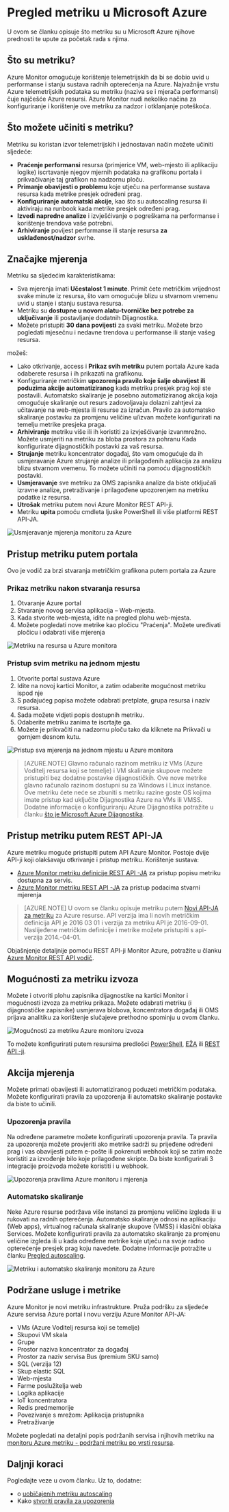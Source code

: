 <properties
    pageTitle="Pregled metriku u Microsoft Azure | Microsoft Azure"
    description="Pregled metriku i njihovo korištenje u Microsoft Azure"
    authors="kamathashwin"
    manager="carolz"
    editor=""
    services="monitoring-and-diagnostics"
    documentationCenter="monitoring-and-diagnostics"/>

<tags
    ms.service="monitoring-and-diagnostics"
    ms.workload="na"
    ms.tgt_pltfrm="na"
    ms.devlang="na"
    ms.topic="article"
    ms.date="09/26/2016"
    ms.author="ashwink"/>

# <a name="overview-of-metrics-in-microsoft-azure"></a>Pregled metriku u Microsoft Azure 

U ovom se članku opisuje što metriku su u Microsoft Azure njihove prednosti te upute za početak rada s njima.  

## <a name="what-are-metrics"></a>Što su metriku?

Azure Monitor omogućuje korištenje telemetrijskih da bi se dobio uvid u performanse i stanju sustava radnih opterećenja na Azure. Najvažnije vrstu Azure telemetrijskih podataka su metriku (naziva se i mjerača performansi) čuje najčešće Azure resursi. Azure Monitor nudi nekoliko načina za konfiguriranje i korištenje ove metriku za nadzor i otklanjanje poteškoća.


## <a name="what-can-you-do-with-metrics"></a>Što možete učiniti s metriku?

Metriku su koristan izvor telemetrijskih i jednostavan način možete učiniti sljedeće:

- **Praćenje performansi** resursa (primjerice VM, web-mjesto ili aplikaciju logike) iscrtavanje njegov mjernih podataka na grafikonu portala i prikvačivanje taj grafikon na nadzornu ploču.
- **Primanje obavijesti o problemu** koje utječu na performanse sustava resursa kada metrike presjek određeni prag.
- **Konfiguriranje automatski akcije**, kao što su autoscaling resursa ili aktiviraju na runbook kada metrike presjek određeni prag.
- **Izvedi napredne analize** i izvješćivanje o pogreškama na performanse i korištenje trendova vaše potrebni.
- **Arhiviranje** povijest performanse ili stanje resursa **za usklađenost/nadzor** svrhe.

##  <a name="metric-characteristics"></a>Značajke mjerenja
Metriku sa sljedećim karakteristikama:

- Sva mjerenja imati **Učestalost 1 minute**. Primit ćete metričkim vrijednost svake minute iz resursa, što vam omogućuje blizu u stvarnom vremenu uvid u stanje i stanju sustava resursa.
- Metriku su **dostupne u novom alatu-tvorničke bez potrebe za uključivanje** ili postavljanje dodatnih Dijagnostika.
- Možete pristupiti **30 dana povijesti** za svaki metriku. Možete brzo pogledati mjesečnu i nedavne trendova u performanse ili stanje vašeg resursa.

možeš:

- Lako otkrivanje, access i **Prikaz svih metriku** putem portala Azure kada odaberete resursa i ih prikazati na grafikonu. 
- Konfiguriranje metričkim **upozorenja pravilo koje šalje obavijest ili poduzima akcije automatiziranog** kada metriku presjek prag koji ste postavili. Automatsko skaliranje je posebno automatiziranog akcija koja omogućuje skaliranje out resurs zadovoljavaju dolazni zahtjevi za učitavanje na web-mjesta ili resurse za izračun. Pravilo za automatsko skaliranje postavku za promjenu veličine u/izvan možete konfigurirati na temelju metrike presjeka praga.
- **Arhiviranje** metriku više ili ih koristiti za izvješćivanje izvanmrežno. Možete usmjeriti na metriku za bloba prostora za pohranu Kada konfigurirate dijagnostičkih postavki za vaš resursa.
- **Strujanje** metriku koncentrator događaj, što vam omogućuje da ih usmjeravanje Azure strujanje analize ili prilagođenih aplikacija za analizu blizu stvarnom vremenu. To možete učiniti na pomoću dijagnostičkih postavki.
- **Usmjeravanje** sve metriku za OMS zapisnika analize da biste otključali izravne analize, pretraživanje i prilagođene upozorenjem na metriku podatke iz resursa.
- **Utrošak** metriku putem novi Azure Monitor REST API-ji.
- Metriku **upita** pomoću cmdleta ljuske PowerShell ili više platformi REST API-JA.

 ![Usmjeravanje mjerenja monitoru za Azure](./media/monitoring-overview-metrics/MetricsOverview0.png)

## <a name="access-metrics-via-portal"></a>Pristup metriku putem portala
Ovo je vodič za brzi stvaranja metričkim grafikona putem portala za Azure

### <a name="view-metrics-after-creating-a-resource"></a>Prikaz metriku nakon stvaranja resursa
1. Otvaranje Azure portal
2. Stvaranje novog servisa aplikacija – Web-mjesta.
3. Kada stvorite web-mjesta, idite na pregled plohu web-mjesta.
4. Možete pogledati nove metrike kao pločicu "Praćenja". Možete uređivati pločicu i odabrati više mjerenja

 ![Metriku na resursa u Azure monitora](./media/monitoring-overview-metrics/MetricsOverview1.png)    

### <a name="access-all-metrics-in-a-single-place"></a>Pristup svim metriku na jednom mjestu
1. Otvorite portal sustava Azure 
2. Idite na novoj kartici Monitor, a zatim odaberite mogućnost metriku ispod nje 
3. S padajućeg popisa možete odabrati pretplate, grupa resursa i naziv resursa. 
4. Sada možete vidjeti popis dostupnih metriku. 
5. Odaberite metriku zanima te iscrtajte ga. 
6. Možete je prikvačiti na nadzornu ploču tako da kliknete na Prikvači u gornjem desnom kutu.

 ![Pristup sva mjerenja na jednom mjestu u Azure monitora](./media/monitoring-overview-metrics/MetricsOverview2.png) 


>[AZURE.NOTE] Glavno računalo razinom metriku iz VMs (Azure Voditelj resursa koji se temelje) i VM skaliranje skupove možete pristupiti bez dodatne postavke dijagnostičkih. Ove nove metrike glavno računalo razinom dostupni su za Windows i Linux instance. Ove metriku ćete neće se zbuniti s metriku razine goste OS kojima imate pristup kad uključite Dijagnostika Azure na VMs ili VMSS. Dodatne informacije o konfiguriranju Azure Dijagnostika potražite u članku [što je Microsoft Azure Dijagnostika](../azure-diagnostics.md).

## <a name="access-metrics-via-rest-api"></a>Pristup metriku putem REST API-JA
Azure metriku moguće pristupiti putem API Azure Monitor. Postoje dvije API-ji koji olakšavaju otkrivanje i pristup metriku. Korištenje sustava: 

- [Azure Monitor metriku definicije REST API -JA](https://msdn.microsoft.com/library/mt743621.aspx) za pristup popisu metriku dostupna za servis.
- [Azure Monitor metriku REST API -JA](https://msdn.microsoft.com/library/mt743622.aspx) za pristup podacima stvarni mjerenja

>[AZURE.NOTE] U ovom se članku opisuje metriku putem [Novi API-JA za metriku](https://msdn.microsoft.com/library/dn931930.aspx) za Azure resurse. API verzija ima li novih metričkim definicija API je 2016 03 01 i verzija za metriku API je 2016-09-01. Naslijeđene metričkim definicije i metrike možete pristupiti s api-verzija 2014.-04-01.

Objašnjenje detaljnije pomoću REST API-ji Monitor Azure, potražite u članku [Azure Monitor REST API vodič](monitoring-rest-api-walkthrough.md).

## <a name="export-options-for-metrics"></a>Mogućnosti za metriku izvoza
Možete i otvoriti plohu zapisnika dijagnostike na kartici Monitor i mogućnosti izvoza za metriku prikaza. Možete odabrati metriku (i dijagnostičke zapisnike) usmjerava blobova, koncentratora događaj ili OMS prijava analitiku za korištenje slučajeve prethodno spominju u ovom članku. 

 ![Mogućnosti za metriku Azure monitoru izvoza](./media/monitoring-overview-metrics/MetricsOverview3.png)   

To možete konfigurirati putem resursima predlošci [PowerShell](insights-powershell-samples.md), [EŽA](insights-cli-samples.md) ili [REST API -ji](https://msdn.microsoft.com/library/dn931943.aspx). 

## <a name="take-action-on-metrics"></a>Akcija mjerenja
Možete primati obavijesti ili automatiziranog poduzeti metričkim podataka. Možete konfigurirati pravila za upozorenja ili automatsko skaliranje postavke da biste to učinili.

### <a name="alert-rules"></a>Upozorenja pravila
Na određene parametre možete konfigurirati upozorenja pravila. Ta pravila za upozorenja možete provjeriti ako metrike sadrži su prijeđene određeni prag i vas obavijesti putem e-pošte ili pokrenuti webhook koji se zatim može koristiti za izvođenje bilo koje prilagođene skripte. Da biste konfigurirali 3 integracije proizvoda možete koristiti i u webhook.

 ![Upozorenja pravilima Azure monitoru i mjerenja](./media/monitoring-overview-metrics/MetricsOverview4.png)

### <a name="autoscale"></a>Automatsko skaliranje
Neke Azure resurse podržava više instanci za promjenu veličine izgleda ili u rukovati na radnih opterećenja. Automatsko skaliranje odnosi na aplikaciju (Web apps), virtualnog računala skaliranje skupove (VMSS) i klasični oblaka Services. Možete konfigurirati pravila za automatsko skaliranje za promjenu veličine izgleda ili u kada određene metrike koje utječu na svoje radno opterećenje presjek prag koju navedete. Dodatne informacije potražite u članku [Pregled autoscaling](monitoring-overview-autoscale.md).

 ![Metriku i automatsko skaliranje monitoru za Azure](./media/monitoring-overview-metrics/MetricsOverview5.png)

## <a name="supported-services-and-metrics"></a>Podržane usluge i metrike
Azure Monitor je novi metriku infrastrukture. Pruža podršku za sljedeće Azure servisa Azure portal i novu verziju Azure Monitor API-JA:

- VMs (Azure Voditelj resursa koji se temelje)
- Skupovi VM skala
- Grupe
- Prostor naziva koncentrator za događaj 
- Prostor za naziv servisa Bus (premium SKU samo)
- SQL (verzija 12)
- Skup elastic SQL
- Web-mjesta
- Farme poslužitelja web
- Logika aplikacije
- IoT koncentratora
- Redis predmemorije
- Povezivanje s mrežom: Aplikacija pristupnika
- Pretraživanje

Možete pogledati na detaljni popis podržanih servisa i njihovih metriku na [monitoru Azure metriku - podržani metriku po vrsti resursa](monitoring-supported-metrics.md). 


## <a name="next-steps"></a>Daljnji koraci

Pogledajte veze u ovom članku. Uz to, dodatne:  

- o [uobičajenih metriku autoscaling](insights-autoscale-common-metrics.md)
- Kako [stvoriti pravila za upozorenja](insights-alerts-portal.md)




